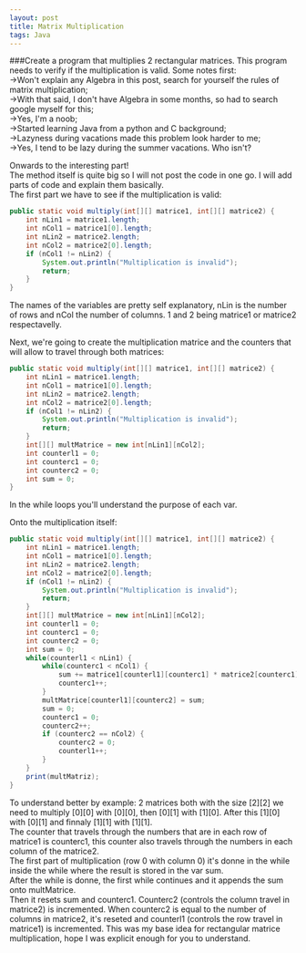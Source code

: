```yaml
---
layout: post
title: Matrix Multiplication
tags: Java
---
```

###Create a program that multiplies 2 rectangular matrices. This program needs to verify if the multiplication is valid.
Some notes first:                             
->Won't explain any Algebra in this post, search for yourself the rules of matrix multiplication;                                                                                                    
->With that said, I don't have Algebra in some months, so had to search google myself for this;       
->Yes, I'm a noob;     
->Started learning Java from a python and C background;       
->Lazyness during vacations made this problem look harder to me;     
->Yes, I tend to be lazy during the summer vacations. Who isn't?
              

Onwards to the interesting part!    
The method itself is quite big so I will not post the code in one go. I will add parts of code and explain them basically.   
The first part we have to see if the multiplication is valid:

```java
public static void multiply(int[][] matrice1, int[][] matrice2) {
    int nLin1 = matrice1.length;
    int nCol1 = matrice1[0].length;
    int nLin2 = matrice2.length;
    int nCol2 = matrice2[0].length;
    if (nCol1 != nLin2) {
        System.out.println("Multiplication is invalid");
        return;
    }
}
```

The names of the variables are pretty self explanatory, nLin is the number of rows and nCol the number of columns. 1 and 2 being matrice1 or matrice2 respectavelly.


Next, we're going to create the multiplication matrice and the counters that will allow to travel through both matrices:

```java
public static void multiply(int[][] matrice1, int[][] matrice2) {
    int nLin1 = matrice1.length;
    int nCol1 = matrice1[0].length;
    int nLin2 = matrice2.length;
    int nCol2 = matrice2[0].length;
    if (nCol1 != nLin2) {
        System.out.println("Multiplication is invalid");
        return;
    }
    int[][] multMatrice = new int[nLin1][nCol2];
    int counterl1 = 0;
    int counterc1 = 0;
    int counterc2 = 0;
    int sum = 0;
}
```

In the while loops you'll understand the purpose of each var.

Onto the multiplication itself:

```java
public static void multiply(int[][] matrice1, int[][] matrice2) {
    int nLin1 = matrice1.length;
    int nCol1 = matrice1[0].length;
    int nLin2 = matrice2.length;
    int nCol2 = matrice2[0].length;
    if (nCol1 != nLin2) {
        System.out.println("Multiplication is invalid");
        return;
    }
    int[][] multMatrice = new int[nLin1][nCol2];
    int counterl1 = 0;
    int counterc1 = 0;
    int counterc2 = 0;
    int sum = 0;
    while(counterl1 < nLin1) {
        while(counterc1 < nCol1) {
            sum += matrice1[counterl1][counterc1] * matrice2[counterc1] [counterc2];
            counterc1++;
        }
        multMatrice[counterl1][counterc2] = sum;
        sum = 0;
        counterc1 = 0;
        counterc2++;
        if (counterc2 == nCol2) {
            counterc2 = 0;
            counterl1++;
        }
    }
    print(multMatriz);
}
```

To understand better by example: 2 matrices both with the size [2][2] we need to multiply [0][0] with [0][0], then [0][1] with [1][0]. After this [1][0] with [0][1] and finnaly [1][1] with [1][1].        
The counter that travels through the numbers that are in each row of matrice1 is counterc1, this counter also travels through the numbers in each column of the matrice2.      
The first part of multiplication (row 0 with column 0) it's donne in the while inside the while where the result is stored in the var sum.      
After the while is donne, the first while continues and it appends the sum onto multMatrice.       
Then it resets sum and counterc1. Counterc2 (controls the column travel in matrice2) is incremented.
When counterc2 is equal to the number of columns in matrice2, it's reseted and counterl1 (controls the row travel in matrice1) is incremented.
This was my base idea for rectangular matrice multiplication, hope I was explicit enough for you to understand.



